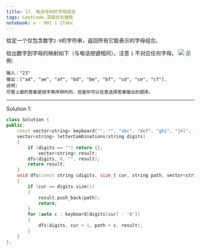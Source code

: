 ```yaml
---
title: 17. 电话号码的字母组合
tags: LeetCode,深度优先搜索
notebook: a - 001 | ITabc
---
```


给定一个仅包含数字` 2-9 `的字符串，返回所有它能表示的字母组合。

给出数字到字母的映射如下（与电话按键相同）。注意 `1` 不对应任何字母。
![](https://assets.leetcode-cn.com/aliyun-lc-upload/original_images/17_telephone_keypad.png)
示例:
```
输入："23"
输出：["ad", "ae", "af", "bd", "be", "bf", "cd", "ce", "cf"].
说明:
尽管上面的答案是按字典序排列的，但是你可以任意选择答案输出的顺序。
```

---
Solution 1:

```cpp
class Solution {
public:
    const vector<string> keyboard{"", "", "abc", "def", "ghi", "jkl", "mno", "pqrs", "tuv", "wxyz"};
    vector<string> letterCombinations(string digits) 
    {
        if (digits == "") return {};
            vector<string> result;
        dfs(digits, 0, "", result);
        return result;
    }
    void dfs(const string &digits, size_t cur, string path, vector<string> &result)
    {
        if (cur == digits.size()) 
        {
            result.push_back(path);
            return;
        }
        for (auto c : keyboard[digits[cur] - '0'])
        {
            dfs(digits, cur + 1, path + c, result);
        }
    }
};
```